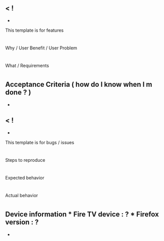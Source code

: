 <
!
-
-
This
template
is
for
features
#
#
#
Why
/
User
Benefit
/
User
Problem
#
#
#
What
/
Requirements
#
#
#
Acceptance
Criteria
(
how
do
I
know
when
I
m
done
?
)
-
-
>
<
!
-
-
This
template
is
for
bugs
/
issues
#
#
#
Steps
to
reproduce
#
#
#
Expected
behavior
#
#
#
Actual
behavior
#
#
#
Device
information
*
Fire
TV
device
:
?
*
Firefox
version
:
?
-
-
>
